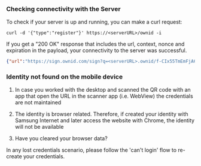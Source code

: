 ### Checking connectivity with the Server

To check if your server is up and running, you can make a curl request:

```curl
curl -d '{"type":"register"}' https://<serverURL>/ownid -i
```

If you get a "200 OK" response that includes the url, context, nonce and expiration in the payload, your connectivity to the server was successful.

```json
{"url":"https://sign.ownid.com/sign?q=<serverURL>.ownid/f-CIx55TmEmFjA6OzMhm-g/start","context":"f-CIx55TmEmFjA6OzMhm-g","nonce":"717ba8c6-5304-492d-a3c8-675c7be5b7e4","expiration":600000}
```

### Identity not found on the mobile device
1. In case you worked with the desktop and scanned the QR code with an app that open the URL in the scanner app (i.e. WebView) the credentials are not maintained

2. The identity is browser related. Therefore, if created your identity with Samsung Internet and later access the website with Chrome, the identity will not be available

3. Have you cleared your browser data?

In any lost credentials scenario, please follow the 'can't login' flow to re-create your credentials.

